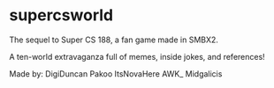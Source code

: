 # supercsworld
The sequel to Super CS 188, a fan game made in SMBX2.

A ten-world extravaganza full of memes, inside jokes, and references!

Made by:
DigiDuncan
Pakoo
ItsNovaHere
AWK\_
Midgalicis
